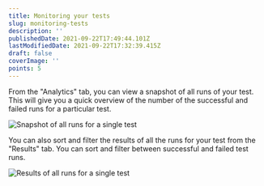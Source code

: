 ```yaml
---
title: Monitoring your tests
slug: monitoring-tests
description: ''
publishedDate: 2021-09-22T17:49:44.101Z
lastModifiedDate: 2021-09-22T17:32:39.415Z
draft: false
coverImage: ''
points: 5
---
```


From the "Analytics" tab, you can view a snapshot of all runs of your test. This will give you a quick overview of the number of the successful and failed runs for a particular test.

![Snapshot of all runs for a single test](https://raw.githubusercontent.com/RapidAPI/DevRel-Stack-Data/improve/lms-yt-data/learn/courses/rapidapi-testing/images/image14.png)

You can also sort and filter the results of all the runs for your test from the "Results" tab. You can sort and filter between successful and failed test runs.

![Results of all runs for a single test](https://raw.githubusercontent.com/RapidAPI/DevRel-Stack-Data/improve/lms-yt-data/learn/courses/rapidapi-testing/images/image15.png)
